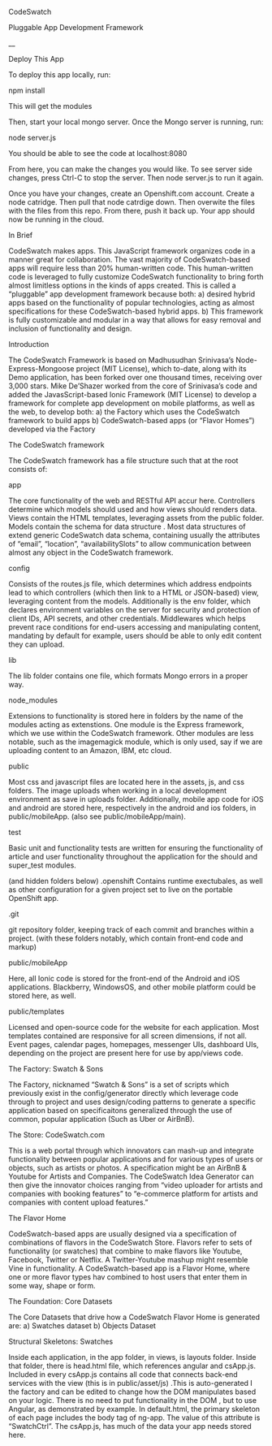 CodeSwatch

Pluggable App Development Framework

__




Deploy This App

To deploy this app locally, run:

npm install

This will get the modules

Then, start your local mongo server.
Once the Mongo server is running, run:

node server.js

You should be able to see the code at localhost:8080

From here, you can make the changes you would like. To see server side changes, press Ctrl-C to stop the server. Then node server.js to run it again.

Once you have your changes, create an Openshift.com account. 
Create a node catridge. Then pull that node catrdige down. Then overwite the files with the files from this repo. From there, push it back up. Your app should now be running in the cloud.



In Brief

CodeSwatch makes apps. This JavaScript framework organizes code in a manner great for collaboration. The vast majority of CodeSwatch-based apps will require less than 20% human-written code. This human-written code is leveraged to fully customize CodeSwatch functionality to bring forth almost limitless options in the kinds of apps created.
This is called a “pluggable” app development framework because both:
a)	desired hybrid apps based on the functionality of popular technologies, acting as almost specifications for these CodeSwatch-based hybrid apps.
b)	This framework is fully customizable and modular in a way that allows for easy removal and inclusion of functionality and design.


Introduction

The CodeSwatch Framework is based on Madhusudhan Srinivasa’s Node-Express-Mongoose project (MIT License), which to-date, along with its Demo application, has been forked over one thousand times, receiving over 3,000 stars.  Mike De’Shazer worked from the core of Srinivasa’s code and added the JavasScript-based Ionic Framework (MIT License) to develop a framework for complete app development on mobile platforms, as well as the web, to develop both:
a)	the Factory which uses the CodeSwatch framework to build apps
b)	 CodeSwatch-based apps (or “Flavor Homes”) developed via the Factory


The CodeSwatch framework

 The CodeSwatch framework has a file structure such that at the root consists of:

app

The core functionality of the web and RESTful API accur here.
Controllers determine which models should used and how views should renders data.
Views contain the  HTML templates, leveraging assets from the public folder.
Models contain the schema for data structure . Most data structures of extend generic  CodeSwatch data schema, containing usually the attributes of “email”, “location”, “availabilitySlots” to allow communication between almost any object in the CodeSwatch framework.


config

Consists of the routes.js file, which determines which address endpoints lead to which controllers (which then link to a HTML or JSON-based) view, leveraging content from the models. 
Additionally is the env folder, which declares environment variables on the server for security and protection of client IDs, API secrets, and other credentials. Middlewares which helps prevent race conditions for end-users accessing and manipulating content, mandating by default for example, users should be able to only edit content they can upload. 

lib

The lib folder contains one file, which formats Mongo errors in a proper way. 

node_modules

Extensions to functionality is stored here in folders by the name of the modules acting as extenstions. One module is the Express framework, which we use within the CodeSwatch framework. Other modules are less notable, such as the imagemagick module, which is only used, say if we are uploading content to an Amazon, IBM, etc cloud. 


public

Most css and javascript files are located here in the assets, js, and css folders.
The image uploads when working in a local development environment as save in uploads folder. Additionally, mobile app code for iOS and android are stored here, respectively in the android and ios folders, in public/mobileApp. (also see public/mobileApp/main).

test

Basic unit and functionality tests are written for ensuring the functionality of article and user functionality throughout the application for the should and super_test modules.

(and hidden folders below)
.openshift 
Contains runtime exectubales, as well as other configuration for a given project set to live on the portable OpenShift app.

.git

git repository folder, keeping track of each commit and branches within a project.
(with these folders notably, which contain front-end code and markup)


public/mobileApp

Here, all Ionic code is stored for the front-end of the Android and iOS applications. Blackberry, WindowsOS, and other mobile platform could be stored here, as well.

public/templates

Licensed and open-source code for the website for each application. Most templates contained are responsive for all screen dimensions, if not all. Event pages, calendar pages, homepages, messenger UIs, dashboard UIs, depending on the project are present here for use by app/views code.


The Factory: Swatch & Sons

The Factory, nicknamed “Swatch & Sons” is a set of scripts which previously exist in the config/generator directly which leverage code through to project and uses design/coding patterns to generate a specific application based on specificaitons generalized through the use of common, popular application (Such as Uber or AirBnB).


The Store: CodeSwatch.com

This is a web portal through which innovators can mash-up and integrate functionality between popular applications and for various types of users or objects, such as artists or photos. A specification might be an AirBnB & Youtube for Artists and Companies. The CodeSwatch Idea Generator can then give the innovator choices ranging from “video uploader for artists and companies with booking features” to “e-commerce platform for artists and companies with content upload features.”


The Flavor Home

CodeSwatch-based apps are usually designed via a specification of combinations of flavors in the CodeSwatch Store. Flavors refer to sets of functionality (or swatches) that combine to make flavors like Youtube, Facebook, Twitter or Netflix.  A Twitter-Youtube mashup might resemble Vine in functionality. A CodeSwatch-based app is a Flavor Home, where one or more flavor types hav combined to host users that enter them in some way, shape or form.

The Foundation: Core Datasets

The Core Datasets that drive how a CodeSwatch Flavor Home is generated are:
a)	Swatches dataset
b)	Objects Dataset


Structural Skeletons: Swatches

Inside each application, in the app folder, in views, is layouts folder. Inside that folder, there is head.html file, which references angular and csApp.js. Included in every csApp.js contains all code that connects back-end services with the view (this is in public/asset/js) .This is auto-generated I the factory and can be edited to change how the DOM manipulates based on your logic. There is no need to put functionality in the DOM
, but to use Angular, as demonstrated by example. In default.html, the primary skeleton of each page includes the body tag of ng-app. The value of this attribute is “SwatchCtrl”. The csApp.js, has much of the data your app needs stored here.






